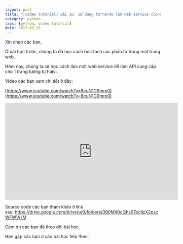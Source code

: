 ```yaml
---
layout: post
title: "[Video tutorial] Bài 16: Sử dụng tornardo làm web service clone trang haivl"
category: python
tags: [python, video tutorial]
date: 2017-03-15
---
```


Xin chào các bạn,

Ở bài học trước, chúng ta đã học cách bóc tách các phần tử trong một trang web.

Hôm nay, chúng ta sẽ học cách làm một web service để làm API cung cấp cho 1 trang tương tự haivl.

Video các bạn xem chi tiết ở đây:

[https://www.youtube.com/watch?v=8cuN1C9mro0](https://www.youtube.com/watch?v=8cuN1C9mro0)

<iframe width="560" height="315" src="https://www.youtube.com/embed/8cuN1C9mro0" frameborder="0" allow="autoplay; encrypted-media" allowfullscreen></iframe>

Source code các bạn tham khảo ở link sau: <a href="https://drive.google.com/drive/u/0/folders/0B0MX0cQhs07pcjIzX2pscWFWVHM">https://drive.google.com/drive/u/0/folders/0B0MX0cQhs07pcjIzX2pscWFWVHM</a>

Cảm ơn các bạn đã theo dõi bài học.

Hẹn gặp các bạn ở các bài học tiếp theo.

